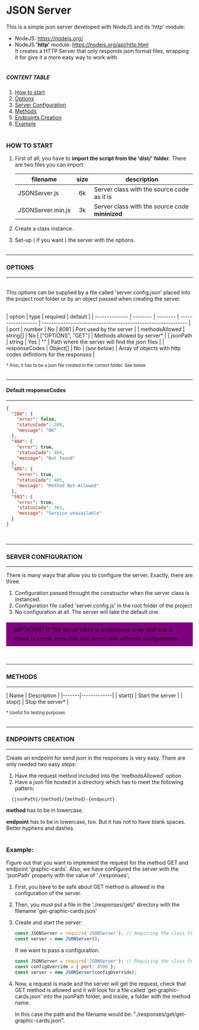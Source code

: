 # JSON Server

This is a simple json server developed with NodeJS and its 'http' module:
<br>

- NodeJS: https://nodejs.org/
- NodeJS **'http'** module: https://nodejs.org/api/http.html
  <br>
  It creates a HTTP Server that only responds json format files, wrapping it for give it a more easy way to work with.
  <br>
  <br>

##### **CONTENT TABLE**

1. [How to start](#how-to-start)
2. [Options](#options)
3. [Server Configuration](#server-configuration)
4. [Methods](#methods)
5. [Endpoints Creation](#endpoints-creation)
6. [Example](#example)
   <br>
   <br>

### **HOW TO START**

<span id="how-to-start"></span>

1. First of all, you have to **import the script from the 'dist/' folder**. There are two files you can import:

   | filename          | size | description                                     |
   | ----------------- | :--: | ----------------------------------------------- |
   | JSONServer.js     |  6k  | Server class with the source code as it is      |
   | JSONServer.min.js |  3k  | Server class with the source code **mininized** |

2. Create a class instance.
3. Set-up ( if you want ) the server with the options.
   <br>
   <br>

---

### **OPTIONS**

---

<br>
This options can be supplied by a file called 'server.config.json' placed into the project root folder or by an object passed when creating the server.
<br>
<br>

| option         | type     | required | default            |
| -------------- | -------- | -------- | ------------------ | ------------------------------------------------------------- |
| port           | number   | No       | 8081               | Port used by the server                                       |
| methodsAllowed | string[] | No       | ["OPTIONS", "GET"] | Methods allowed by server\*                                   |
| jsonPath       | string   | Yes      | ""                 | Path where the server will find the json files                |
| responseCodes  | Object[] | No       | _(see below)_      | Array of objects with http codes defintions for the responses |

<small>\* Also, it has to be a json file created in the correct folder. See below</small>
<br>
<br>

---

#### **Default responseCodes**

---

```json
{
  "200": {
    "error": false,
    "statusCode": 200,
    "message": "OK"
  },
  "404": {
    "error": true,
    "statusCode": 404,
    "message": "Not found"
  },
  "405": {
    "error": true,
    "statusCode": 405,
    "message": "Method Not-Allowed"
  },
  "503": {
    "error": true,
    "statusCode": 503,
    "message": "Service unavailable"
  }
}
```

<br>

---

### **SERVER CONFIGURATION**

---

<span id="server-configuration"></span>
There is many ways that allow you to configure the server. Exactly, there are three.

1. Configuration passed throught the constructor when the server class is instanced.
2. Configuration file called 'server.config.js' in the root folder of the project
3. No configuration at all. The server will take the default one.
<div style="background: purple; height: 4rem; line-height: 4rem;">
<div style="font-size: 14px; line-height: 1.5rem; margin: 20px; font-weight: 500; position: relative; top: .5rem;">
IMPORTANT !!! The server takes in preferences order that one. It allows to create more than one server with different configurations.
</div>
</div>
<br>
<br>

---

### **METHODS**

---

<span id="methods"></span>
| Name | Description |
|-------|-------------|
| start() | Start the server |
| stop() | Stop the server\* |

<small>\* Useful for testing purposes</small>
<br>
<br>

---

### **ENDPOINTS CREATION**

---

<span id="endpoints-creation"></span>
Create an endpoint for send json in the responses is very easy. There are only needed two easy steps:

1. Have the request method included into the 'methodsAllowed' option.
2. Have a json file hosted in a directory which has to meet the following pattern:

```code
  {jsonPath}/{method}/{method}-{endpoint}
```

**method** has to be in lowercase.

**endpoint** has to be in lowercase, too. But it has not to have blank spaces. Better hyphens and dashes.
<br>
<br>

### **Example:**

<span id="example"></span>
Figure out that you want to implement the request for the method GET and endpoint 'graphic-cards'. Also, we have configured the server with the 'jsonPath' property with the value of './responses';

1. First, you have to be safe about GET method is allowed in the configuration of the server.

2. Then, you must put a file in the './responses/get/' directory with the filename 'get-graphic-cards.json'

3. Create and start the server:

   ```javascript
   const JSONServer = require('JSONServer'); // Requiring the class file
   const server = new JSONServer();
   ```

   If we want to pass a configuration:

   ```javascript
   const JSONServer = require('JSONServer'); // Requiring the class file
   const configOverride = { port: 4500 };
   const server = new JSONServer(configOverride);
   ```

4. Now, a request is made and the server will get the request, check that GET method is allowed and it will look for a file called 'get-graphic-cards.json' into the jsonPath folder, and inside, a folder with the method name.

   In this case the path and the filename would be: "./responses/get/get-graphic-cards.json".
